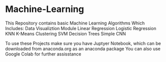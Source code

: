 # Machine-Learning

This Repository contains basic Machine Learning Algorithms
Which Includes:
Data Visualiztion Module
Linear Regression
Logistic Regression
KNN
K-Means Clustering
SVM
Decision Trees
Simple CNN

To use these Projects make sure you have Juptyer Notebook, which can be downloaded from anaconda.org as an anaconda package
You can also use Google Colab for further assisstance
